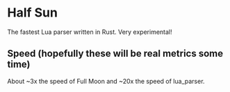 # Half Sun
The fastest Lua parser written in Rust. Very experimental!

## Speed (hopefully these will be real metrics some time)
About ~3x the speed of Full Moon and ~20x the speed of lua_parser. 
